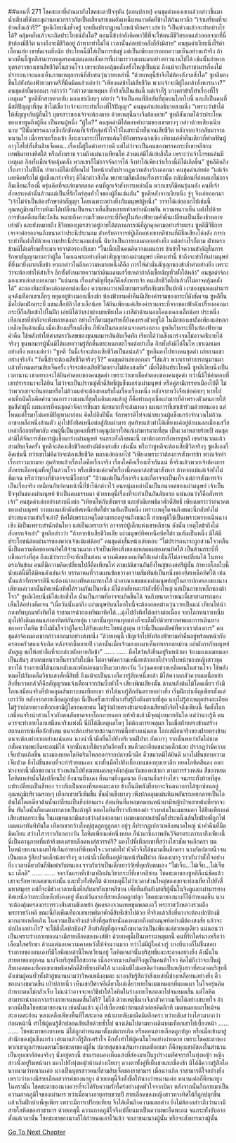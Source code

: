 ##ตอนที่ 271 โชคชะตาที่ผ่านมากับโชคชะตาปัจจุบัน (ตอนปลาย)
คนชุดดำมองเขาแล้วกล่าวขึ้นมา น้ำเสียงที่ดังทะลุผ่านหมวกราวกับเป็นเสียงสายลมอันเหน็บหนาวพัดที่ข้างใต้ก้นเหวลึก “เจ้าเตรียมที่จะบ้าคลั่งแล้วรึ?”
ซูหลีเงียบนิ่งชั่วครู่ รอยยิ้มปรากฏบนใบหน้าอีกครา เอ่ยว่า “เป็นห่วงแล้วจะทำอย่างไรได้? คลุ้มคลั่งแล้วจะเกิดประโยชน์อันใด? ตอนนี้ข้ากำลังคิดหาวิธีที่จะให้ตนมีชีวิตรอดแล้วออกจากที่นี่ ข้าต้องมีชีวิต นางถึงจะมีชีวิตอยู่ ถ้าหากทำไม่ได้ เวลานั้นค่อยบ้าคลั่งก็ยังมิสาย”
คนชุดดำเงียบนิ่งไร้คำเอื้อนเอ่ย เขาชัดเจนยิ่งนัก ประโยคนี้มิใช่เป็นการข่มขู่ แต่เป็นเพียงการออกความเห็นอย่างแท้จริง ถ้าหากคืนนี้ซูหลีสามารถหลุดรอดแผนลอบสังหารที่เผ่ามารวางแผนมาอย่างยาวนานไปได้ เช่นนั้นถ้าหากบุตรสาวของเขาเสียชีวิตในสวนโจว เขาจะต้องคลุ้มคลั่งครั้งใหญ่เป็นแน่ ถึงแม้จะเป็นราชามารก็คงไม่ปรารถนาจะมองเห็นภาพเหตุการณ์ที่สับสนวุ่นวายเหล่านี้
“ด้วยเหตุนี้ข้าจึงไม่ต้องกังวลสิ่งใด” ซูหลีมองขึ้นไปยังท้องฟ้ายามราตรีที่มืดมิดแล้วเอ่ยว่า “เพียงแค่ข้าไม่เสียชีวิต พวกเจ้าจะมีผู้ใดกล้าสังหารนาง?”
คนชุดดำยิ้มออกมา กล่าวว่า “กล่าวตามเหตุผล ที่จริงก็เป็นเช่นนี้ แต่เจ้าก็รู้ บางคราข้าก็ทำเรื่องที่ไร้เหตุผล”
ซูหลีชักสายตากลับ มองเขาเงียบๆ เอ่ยว่า “เจ้าเป็นคนที่ลึกลับที่สุดบนโลกใบนี้ และก็เป็นคนที่มีสติปัญญาที่สุด ข้าไม่เชื่อว่าเจ้าจะกระทำเรื่องที่ไร้ปัญญา”
คนชุดดำเอ่ยอธิบายสงบนิ่ง “เพราะว่าข้าได้ให้สัญญากับผู้อื่นไว้ บุตรสาวของเจ้าจะต้องตาย ด้วยเหตุนี้นางจึงต้องตาย”
ซูหลีสังเกตได้ว่าประโยคของเขาพูดถึงผู้อื่น เป็นคนผู้หนึ่ง
“ผู้ใด?”
คนชุดดำมิได้ตอบคำถามของเขาตรงๆ กล่าวด้วยเสียงเนิบนาบ “ปีนั้นพรรคฉางเซิงกักขังคนที่เจ้ารักสุดหัวใจไว้ในสระน้ำเย็นจนเสียชีวิต หลังจากเจ้ากลับมาจากหนานไห่ เมื่อทราบเรื่องเข้า ก็ทะลวงกระบี่โกรธแค้นไปยังพรรคฉางเซิง เพียงแค่ค่ำคืนเดียวก็ฟาดฟันผู้อาวุโสไปทั้งสิ้นสิบเจ็ดคน...เรื่องนี้ผู้ใดต่างทราบดี แต่ไม่ว่าจะเป็นคนของพรรคกระบี่เขาหลีซาน เทพธิดาทางทิศใต้ หรือสังฆราช รวมถึงแม่นางเทียนไห่ ล้วนแต่มิได้เอ่ยสิ่งใด เพราะว่าเจ้าโกรธแค้นมีเหตุผล อีกทั้งเมื่อเจ้าคลุ้มคลั่ง พวกเขาก็ไม่อาจจัดการได้ จึงทำได้เพียงว่าเรื่องนี้มิได้เกิดขึ้น”
ซูหลีคิดถึงเรื่องราวในปีนั้น ท่าทางมิได้เปลี่ยนไป ใบหน้ากลับปรากฏความอ้างว้างออกมา
คนชุดดำเอ่ยต่อ “แต่เจ้าเคยคิดหรือไม่ ผู้แข็งแกร่งจริงๆ มิได้กล่าวสิ่งใด พยายามลืมเลือนเรื่องราวนั้น กลับมีคนที่อ่อนแอไม่อาจลืมเลือนเรื่องนี้ ครุ่นคิดที่จะเอ่ยมาตลอด คนที่ถูกเจ้าสังหารเหล่านั้น พวกเขาก็มีคนรุ่นหลัง คนที่เจ้าสังหารเหล่านั้นล้วนแต่เป็นที่รักใคร่สุดหัวใจของผู้อื่นเช่นกัน”
ซูหลีหลังจากเงียบนิ่ง จู่ๆ จึงเอ่ยออกมา “เจ้าไม่จำเป็นต้องรักษาคำสัญญา โดยเฉพาะอย่างยิ่งกับมนุษย์ผู้หนึ่ง”
วาจาได้เอ่ยออกไปเช่นนี้ อุณหภูมิบนที่ราบหิมะได้เปลี่ยนเป็นหนาวเย็นขึ้นหลายเท่าอย่างฉับพลัน
ความหนาวเย็น แฝงไปด้วยการขับเคลื่อนที่ชะงักงัน หมายถึงความเร็วของกระบี่ที่อยู่ในท้องฟ้ายามค่ำคืนเปลี่ยนเป็นเชื่องช้าหลายเท่าตัว
และยังหมายถึง ชีวิตของบุตรสาวอยู่ภายใต้สถานการณ์ที่ถูกคุกคามอย่างร้ายแรง ซูหลีมีวิธีการเจรจาต่อรองจนถึงขนาดว่าประนีประนอม
สำหรับอาจารย์ปู่เล็กแห่งเขาหลีซานที่มีชื่อเสียงโด่งดัง การกระทำที่แฝงไปด้วยความประนีประนอมเช่นนี้ นับว่าเป็นการยอมถอยอย่างยิ่ง
แต่อย่างไรก็ตาม ฝ่ายตรงข้ามมิได้เตรียมที่จะมาเจรจาต่อรองกับเขา
“ในเมื่อเป็นคนคิดวางแผนการ ข้าเข้าใจความสำคัญในการรักษาสัญญามากกว่าผู้ใด โดยเฉพาะอย่างยิ่งคำสัญญาของเผ่ามนุษย์ เพียงเท่านี้ ข้าถึงจะทำให้เผ่ามนุษย์ที่ยิ่งมายิ่งมากเชื่อข้า หากกล่าวในอีกความหมายหนึ่งก็คือ การให้คำมั่นสัญญาของข้าล้ำค่าอย่างยิ่ง เพราะว่าจะต้องทำให้สำเร็จ อีกทั้งยังหมายความว่าดินแดนเสวี่ยเหล่ากำลังเชื้อเชิญทั่วทั้งใต้หล้า”
คนชุดดำจ้องมองเขาเอ่ยสงบออกมา “แน่นอน เรื่องสำคัญที่สุดก็คือสังหารเจ้า คนเสียชีวิตไปแล้วก็ไม่อาจคลุ้มคลั่งได้”
ละอองหิมะยังคงล่องลอยต่อเนื่อง ความหนาวเหน็บยามราตรีกลับมาเป็นปกติ เงาของขุนพลเผ่ามารดุจดังเทือกเขาเล็กๆ หยุดอยู่ข้างนอกเชื่องช้า
ท้องฟ้ายามค่ำคืนมีเสียงคำรามของกระบี่ดังชัดเจน
ซูหลียื่นมือไปตบฝักกระบี่ แขนเสื้อปลิวไสวเล็กน้อย ได้ยินเพียงแค่เสียงคำรามกระบี่จากขอบฟ้าดังเปรี้ยงออกมา กระบี่ก็กลับเข้าไปในฝัก เอ่ยมิได้ว่าสง่าผ่าเผยเพียงใด
เงาสีดำด้านนอกโคลงเคลงเล็กน้อย ประหนึ่งเทือกเขาที่กำลังจะพังทลายลงมา อย่างไรก็ตามสุดท้ายก็ยังคงทรงตัวอยู่ได้ ในมือของเขาถือเพียงแค่หอกเหล็กเย็นด้ามนั้น เมื่อเสียงเปรี้ยงดังขึ้น ก็หักเป็นสองท่อนจากตรงกลาง
ซูหลีเก็บกระบี่ในท้องฟ้ายามค่ำคืน ใช้พลังทำให้ศาสตราวิเศษของขุนพลมารอันดับเจ็ดหัก เรียกได้ว่าแข็งแกร่งจนไม่อาจอธิบายได้จริงๆ
ขุนพลมารผู้นั้นมิได้เผยความรู้สึกตื่นตระหนกตกใจแต่อย่างใด อีกทั้งยังมิได้โมโห เขาเฉยเมยอย่างยิ่ง พลางเอ่ยว่า “ซูหลี วันนี้เจ้าจะต้องเสียชีวิตเป็นแน่แล้ว”
ซูหลีมองไปทางคนชุดดำ เอ่ยถามเขาอย่างจริงจัง “วันนี้ข้าจะต้องเสียชีวิตจริงๆ รึ?”
คนชุดดำเอ่ยออกมา “ใช่แล้ว พวกเราทำการอนุมานมาแล้วทั้งหมดสามสิบเจ็ดครั้ง เจ้าจะต้องเสียชีวิตอย่างไม่ต้องสงสัย”
เมื่อได้ยินประโยคนี้ ซูหลีเงียบนิ่งเป็นเวลานาน
เขาอยากจะได้ยินคำตอบของคนชุดดำ เพราะว่าเขาเชื่อคำตอบของคนชุดดำ ทว่านี่มิใช่คำตอบที่เขาปรารถนาจะได้ยิน
ไม่ว่าจะเป็นปราชญ์ศักดิ์สิทธิ์ผู้แข็งแกร่งเผ่ามนุษย์ หรือคู่สามีภรรยาเมืองไป๋ตี้ ไม่ว่าพวกเขาจะยินยอมหรือไม่ล้วนแต่จะต้องยอมรับในเรื่องเรื่องหนึ่ง
หลังจากหวังจือเช่อค่อยๆ หายไป คนที่ถนัดในคิดคำนวณการวางแผนที่สุดในดินแดนต้าลู่ ก็คือท่านกุนซือเผ่ามารที่อำพรางตัวตนภายใต้ชุดสีดำผู้นี้
แผนการที่คนชุดดำจัดการขึ้นมา น้อยมากที่จะล้มเหลว แผนการที่เขาเข้าร่วมด้วยตนเอง แต่ไหนแต่ไรมาไม่เคยมีปัญหามาก่อน
คิดไปถึงปีนั้น จักรพรรดิไท่จงนำขบวนผู้แข็งแกร่งจำนวนไม่ถ้วน อาชาเหล็กหนึ่งล้านตัว มุ่งไปยังทิศเหนือต่อสู้กับเผ่ามาร สุดท้ายแล้วทำได้เพียงแค่อยู่ด้านนอกเมืองเสวี่ยเหล่าก็ถอยทัพกลับ คนผู้นี้เป็นบุคคลที่สร้างคุณูปการให้แก่เผ่ามารมากที่สุด
เป็นเวลาหลายร้อยปี คนชุดดำมิได้จัดการสังหารผู้แข็งแกร่งเผ่ามนุษย์ จนกระทั่งถึงขณะนี้
เขาต้องการสังหารซูหลี
เขาคำนวณแล้วสามสิบเจ็ดครั้ง ซูหลีจะต้องเสียชีวิตอย่างมิต้องสงสัย
เช่นนั้น หรือว่าซูหลีจะต้องเสียชีวิตจริงๆ
ซูหลีเองก็คิดเช่นนี้ ทว่าเขาไม่คิดว่าจะต้องเสียชีวิต พลางเอ่ยออกไป “เพียงเพราะว่าต้องการสังหารข้า พวกเจ้าทำเรื่องราวมากมาย สุดท้ายแล้วเรื่องใดคือเรื่องจริง เรื่องใดคือเรื่องเท็จกันแน่ ที่จริงแล้วพวกเจ้าต้องการสังหารเด็กหนุ่มที่อยู่ในสวนโจว หรือเพียงแค่อาศัยเรื่องนี้หลอกล่อข้ามาสังหาร ถ้าหากแม้แต่เจ้ายังไม่ชัดเจน หรือว่าบางทีข้าอาจจะมีโอกาส”
“ล้วนแต่เป็นเรื่องจริง และก็อาจจะเป็นเท็จ แต่การสังหารเจ้าเป็นเรื่องจริง เหมือนกับก่อนหน้านี้ที่ข้าได้กล่าวไว้ คนหนุ่มเหล่านั้นเป็นอนาคตของเผ่ามนุษย์ เจ้าเป็นปัจจุบันของเผ่ามนุษย์ ข้าเป็นคนธรรมดา ด้วยเหตุนี้เรื่องที่จะทำเป็นอันดับแรก แน่นอนว่าก็คือสังหารเจ้า”
คนชุดดำเอ่ยอย่างสงบนิ่งต่อ “เทียนไห่กับสังฆราช และยังมีเทพธิดาศักดิ์สิทธิ์ เพียงเพราะว่าอนาคตของเผ่ามนุษย์ วางแผนผลักดันทิศเหนือทิศใต้รวมกันเป็นหนึ่ง เพราะเหตุใดจนถึงขณะนี้กลับยังไม่ประสบความสำเร็จเล่า? ทิศใต้เพราะเหตุใดสามารถอยู่จนถึงขณะนี้ สาเหตุมิใช่เป็นเพราะพรรคเฉินฉางเซิง มิเป็นเพราะสำนักต้นไหว แต่เป็นเพราะเจ้า อาจารย์ปู่เล็กแห่งเขาหลีซาน ดังนั้น เหตุใดข้าถึงไม่สังหารเจ้าเล่า”
ซูหลีกล่าวว่า “ถ้าหากข้าเสียชีวิตเสีย เผ่ามนุษย์ทิศเหนือทิศใต้รวมกันเป็นหนึ่ง มิได้มีประโยชน์ต่อเผ่ามารของพวกเจ้าแม้แต่น้อย”
คนชุดดำสั่นหน้าเอ่ยตอบ “ไม่ปรารถนาจะถูกสวนโจวกลืน นี่เป็นความคิดของคนทิศใต้จำนวนมาก เจ้าเป็นเพียงสิ่งของแหลมคมของคนทิศใต้ เป็นด้ามกระบี่ที่แข็งแกร่งที่สุด ถึงแม้ว่ากระบี่จะหักเป็นท่อน ความคิดของคนทิศใต้เหล่านั้นก็ไม่อาจเปลี่ยนได้ ในทางตรงกันข้าม คนที่มีความคิดเปลี่ยนไปก็คือเทียนไห่ ตามปณิธานอันยิ่งใหญ่ของสตรีผู้นั้น ถ้าหากโลกใบนี้นับแต่นี้มิได้มีคนดังเช่นเจ้า บรรดาคนที่วางแผนขัดขวางความสัมพันธ์เป็นหนึ่งของทิศเหนือทิศใต้ เช่นนั้นแล้วจักรพรรดินีจะต้องนำกองทัพลงมาทางใต้ นำอาณาเขตของเผ่ามนุษย์อยู่ในการปกครองของนาง เพียงแค่เวลานั้นทิศเหนือทิศใต้รวมกันเป็นหนึ่ง มิได้อาศัยพละกำลังที่ยิ่งใหญ่ แต่เป็นอาชาเหล็กของต้าโจว”
ซูหลีเงียบนิ่งมิได้เอ่ยสิ่งใด นั่นเป็นภาพที่อาจจะเกิดขึ้นได้ จนถึงขนาดว่าขณะนี้เขาสามารถมองเห็นได้อย่างชัดเจน
“เมื่อวันนั้นมาถึง เผ่ามนุษย์บนโลกใบนี้จะต้องอลหม่านวุ่นวายเป็นแน่ เทียนไห่นำกองทัพบุกมายังทิศใต้ ราชามารนำกองทัพมาทิศใต้...มุ่งไปยังทิศใต้อย่างต่อเนื่อง จากโลกหนาวเหน็บ มุ่งไปยังดินแดนแสงอาทิตย์อันอบอุ่น เวลานั้นทุกหนทุกแห่งก็จะเต็มไปด้วยซากศพและการเดินทางของคาวโลหิต ข้าไม่มั่นใจว่าผู้ใดจะได้รับผลประโยชน์สูงสุด ทว่านี่เป็นผลลัพธ์ที่พวกเราต้องการ”
คนชุดดำจ้องมองเขากล่าวออกมาอย่างสงบนิ่ง “ด้วยเหตุนี้ เชิญเจ้าไปยังท้องฟ้ายามค่ำคืนอยู่พร้อมหน้ากับครอบครัวของเจ้าเถิด หลังจากนี้หลายปี เวลานั้นเมื่อเจ้ามองลงมาเห็นทหารอลหม่าน เผ่ามังกรกับมนุษย์ดับสูญ ขอให้อย่าลืมที่จะกล่าวทักทายกับข้า”
......
......
มือไขว้หลังยืนอยู่ริมหน้าผา จ้องมองเมฆหมอกเป็นเส้นๆ สายลมหนาวเย็นราวกับใบมีด ไม่อาจพัดความเหนื่อยล้าออกไปจากใบหน้าของหญิงสาวชุดขาวได้
ร่างกายมิได้นอนหลับและพักผ่อนมาเป็นเวลาสองวัน วิ่งวุ่นคอยช่วยเหลือคนในสวนโจว ใช้พลังหมดไปกับเคล็ดวิชาแสงศักดิ์สิทธิ์ ถึงแม้จะเป็นนางก็ควรรู้สึกเหนื่อยล้า
มิได้หวาดกลัวความเหนื่อยล้า สิ่งที่หวาดกลัวก็คือสัญญาณแจ้งเตือนจากก้นบึ้งหัวใจ
เสียงพิณเสียงนั้น ด้านหลังต้นไม้โดดเดี่ยว ยังมีโลกเสมือนจริงที่ปกคลุมเส้นทางบนเทือกเขา ทำให้นางรู้สึกอันตรายอย่างยิ่ง
เริ่มฝึกบำเพ็ญเพียรตั้งแต่เยาว์วัย หลังจากสายเลือดถูกปลุก นี่เป็นครั้งแรกที่นางรับรู้ถึงอันตรายที่สุด
นางไม่รู้สาเหตุอย่างละเอียด ไม่รู้ว่าปลายทางเทือกเขามีผู้ใดรอคอยตน ไม่รู้ว่าฝ่ายตรงข้ามจะต้องเสียพลังจิตใจถึงเพียงนี้ จัดตั้งโลกเสมือนจริงนำสวนโจวกับตนตัดขาดจากโลกภายนอก แท้จริงแล้วมีจุดมุ่งหมายอันใด
แต่ว่านางรู้ดี ตนควรจะทำลายโลกเสมือนจริงแห่งนี้
นี่มิได้มีเหตุผลใดๆ ไม่ต้องการเหตุผล ในเมื่อฝ่ายตรงข้ามสร้างสถานการณ์เพื่อกักขังตน ตนจะต้องทำลายสถานการณ์นี้อย่างแน่นอน โลกเสมือนจริงของฝ่ายตรงข้าม ตนจะต้องทำลายอย่างแน่นอน
นางนำนิ้วมือยื่นไปยังบริเวณฝีปาก กัดเบาๆ จากนั้นพบว่ากัดไม่ขาด กลั้นความพะอืดพะอมมิได้
จากนั้นนางใช้แรงกัดอีกครั้ง ขนคิ้วละเอียดขมวดเล็กน้อย ปรากฏว่ามีความเจ็บปวดเกิดขึ้น
นางมองหยดโลหิตรินไหลออกจากปลายนิ้วมือ คิ้วขมวดมิได้ยินดี
นางไม่ชื่นชอบความเจ็บปวด ยิ่งไม่ชื่นชอบที่จะทำร้ายตนเอง
นางยื่นมือไปยังเบื้องบนของหุบเหวลึก
หยดโลหิตสีแดง ออกห่างจากนิ้วมือของนาง ร่วงหล่นไปยังเมฆหมอกดุจดังกลุ่มควันของหน้าผา
ตามการร่วงหล่น สีของหยดโลหิตเหล่านั้นได้เปลี่ยนไป ยิ่งนานยิ่งแดง ยิ่งนานยิ่งฉูดฉาด ยิ่งนานยิ่งสว่างไสว จนกระทั่งท้ายที่สุด แปรเปลี่ยนเป็นสีทอง
ราวกับเป็นทองที่หลอมละลาย ข้างในมีพลังที่ยากจะจินตนาการได้ซุกซ่อนอยู่
อุณหภูมิบริเวณรอบๆ เทือกเขาทวีเพิ่มขึ้น ชั้นน้ำแข็งบางๆ เพิ่งปกคลุมแผ่นหินพลันระเหยกลายเป็นไอ ต้นไม้โดดเดี่ยวต้นนั้นเปลี่ยนเป็นยิ่งอ่อนแรง
ก้อนหินที่แหลมคมบนหน้าผามีหญ้าป่าหลายต้นที่ยากจะขึ้น ทันใดนั้นก็แผดเผากลายเป็นเถ้าธุลี
หยดโลหิตที่ราวกับทองคำ ร่วงหล่นในเมฆหมอก
ได้ยินเพียงแค่เสียงสาดกระเซ็น
ในเมฆหมอกมีแสงสว่างส่องออกมา เมฆหมอกเหล่านั้นก็ประหนึ่งเส้นใยฝ้ายที่ถูกไฟแผดเผาทันทีทันใด
เทือกเขากว้างใหญ่สุดลูกหูลูกตา อยู่ๆ ก็ปรากฏเปลวเพลิงขนาดใหญ่ นำค่ำคืนที่มืดมิดเงียบ สว่างไสวราวกับกลางวัน
โลหิตเพียงแค่หนึ่งหยด ก็นำมาซึ่งภาพอันวิจิตรตระการตาถึงเพียงนี้
นี่เป็นอานุภาพที่แท้จริงของสายเลือดหงส์สวรรค์รึ?
มองไปที่เทือกเขาที่สว่างไสวชัดเจนอีกครา บนใบหน้าของนางเผยให้เห็นท่าทางที่พึงพอใจ เวลาต่อไป หัวคิ้วจึงได้ขมวดขึ้นอีกครา
นางกัดปลายนิ้วจนเป็นแผล รู้สึกปวดเล็กน้อยจริงๆ
นางนำนิ้วมือยื่นอยู่ด้านหน้าริมฝีปาก กัดลงเบาๆ ราวกับว่าตั้งใจอย่างยิ่ง
เวลาเดียวกันก็พึมพำกับตนเอง ราวกับว่าเป็นเด็กเยาว์วัยที่คุยกับตนเอง “ไม่เจ็บ...ไม่เจ็บ...ไม่เจ็บนะ เด็กดี”
......
......
จากวันแรกที่เข้ามาฝึกฝนวิชากระบี่ที่เขาหลีซาน โชคชะตาของซูหลีก็แน่ชัดแล้ว เขาจะรักษายอดเขาแห่งนั้น และทั่วทั้งทิศใต้ ด้วยเหตุนี้ไม่ว่าเวลาส่วนใหญ่ของเขาจะท่องเที่ยวไปยังสี่มหาสมุทร แต่ก็จะมีช่วงเวลาหนึ่งที่กลับมายังเขาหลีซาน เพื่อยืนยันกับสตรีผู้นั้นในจิงตูและเผ่ามารทางทิศเหนือว่ากระบี่เหล็กยังคงอยู่
ตั้งแต่วันแรกที่สายเลือดถูกปลุก โชคชะตาของนางก็ได้กำหนดขึ้น นางจะต้องคุ้มครองกระทรวงสิบสามชิงเหย้า คุ้มครองจวนเทพขุนพลตงอวี้ พระราชวังหลวงรวมถึงพระราชวังหลี ขณะนี้ยังเพิ่มเทือกเขาเทพธิดาศักดิ์สิทธิ์เข้าไปด้วย ที่จริงแล้วสิ่งที่นางจะต้องปกป้องมีมากมายเหลือเกิน ในความเป็นจริงแล้วสิ่งที่สุดท้ายนั่นคงหมายถึงเผ่ามนุษย์อย่างมิต้องสงสัย
แล้วจะปกป้องอย่างไร? จะใช้สิ่งใดปกป้อง? สิ่งสำคัญที่สุดจนถึงขนาดว่าเป็นเพียงแค่สาเหตุเดียว แน่นอนว่าเป็นเพราะร่างกายของนางมีสายเลือดของหงส์ฟ้า ด้วยเหตุนี้เป็นเพราะเหตุผลนี้ คนที่รักใคร่นางหรือว่าเลื่อมใสศรัทธา ล้วนแต่มอบความคาดหวังให้จำนวนมาก ทว่าไม่มีผู้ใดล่วงรู้ บางทีนางก็ไม่ชื่นชอบร่างกายของตนเองที่มีโลหิตเหล่านี้ไหลเวียนอยู่
โลหิตเหล่านั้นบริสุทธิ์และสะอาดอย่างยิ่ง ดังนั้นในสายตาของทุกคน นางจึงบริสุทธิ์ใสสะอาด เนื่องจากนางเกิดที่จิงตูเป็นคนต้าโจว คิดไม่ถึงว่าจะเป็นผู้สืบทอดของเทือกเขาเทพธิดาศักดิ์สิทธิ์ทางทิศใต้ นางเดิมทีไม่เคยคิดว่าตนเป็นหญิงสาวที่สะอาดบริสุทธิ์ ดังเช่นผู้คนทั่วทั้งต้าลู่ขนานนามว่าวิหคเพลิงอมตะ นางกลับรู้สึกว่าสิ่งเหล่านี้ช่างเหลือทนอย่างยิ่ง
คิ้วของนางขมวดขึ้น เป่าปลายนิ้ว เห็นเขาปีศาจที่เดี๋ยวโผล่เดี๋ยวหายในเมฆหมอกที่แผดเผา ในใจครุ่นคิดถ้าหากตนไม่กลัวเจ็บ ไม่แน่ว่าอาจจะหาวิธีทำให้โลหิตในร่างกายไหลออกไปจนหมดสิ้น แต่โลหิตสามารถนำออกจากร่างกายจนหมดสิ้นได้รึ? ไม่ได้ ด้วยเหตุนี้นางจึงกลัวความเจ็บได้อย่างสบายใจ ถ้าหากนี่เป็นโชคชะตาของนาง เช่นนั้นแล้ว มุ่งไปเบื้องหน้าก่อนแล้วค่อยคิดอีกที
เมฆหมอกเผาไหม้จนสะอาดสะอ้าน หลงเหลือเพียงพื้นที่ใสสะอาด หน้าผากลับมามืดมิดอีกครา ทว่ากลับสว่างไสวมากกว่าก่อนหน้านี้ ทำให้ผู้คนรู้สึกปลอดภัยเสียด้วยซ้ำไป
นางเดินไปตามทางเดินบนเทือกเขาไปเบื้องหน้า
......
......
โชคชะตาของบางคน มิได้ถูกกำหนดมาตั้งแต่แรกเกิด หรือตอนสายเลือดถูกปลุก หรือเมื่อเข้ามาสู่สำนักของผู้แข็งแกร่ง
เอ่ยมาแล้วก็รู้สึกเศร้าใจ อีกทั้งทำให้ผู้คนโมโหอย่างง่ายดาย เพราะโชคชะตาของพวกเขาถูกกำหนดตามโชคชะตาของผู้อื่น
ปลายสุดของเส้นทางบนเทือกเขา ก็คือหุบเขาอัสดงในตำนาน เป็นหุบเขาอัสดงจริงๆ
นั่งอยู่ตรงนี้ สามารถมองเห็นแสงที่ส่องมาเป็นรูปร่างมหัศจรรย์ในทุ่งหญ้า
หญิงสาวนั่งอยู่ริมหน้าผา มองไปยังทุ่งหญ้าด้านล่างเงียบๆ ดวงตาทั้งคู่ที่เย็นชาและเชื่องช้า มิได้มีความรู้สึกใด
นางนามว่าหนานเค่อ
นางเป็นบุตรสาวคนที่สามสิบเจ็ดของราชามาร
เมื่อนางเกิด ราชามารดีใจอย่างยิ่ง เพราะว่านางมีสายเลือดสวรรค์ของนกยูง ด้วยเหตุนี้จึงตั้งชื่อให้นางว่าหนานเค่อ
หนานเค่อก็คือนกยูง
ในครานั้น โชคชะตาของนางควรที่จะได้รับความรักใคร่อย่างสุดหัวใจจากบิดา หลังจากนั้นก็กลายมาเป็นความภาคภูมิใจของเผ่ามาร
ทว่าเมื่อนางอายุครบขวบปี สายเลือดของหญิงสาวทางทิศใต้ก็ถูกปลุกขึ้น แล้วเริ่มฝึกบำเพ็ญเพียร
เพราะมีการเปรียบเทียบ จึงได้เห็นถึงความแตกต่าง
ยิ่งไม่ต้องกล่าวถึงว่านางมีสายโลหิตของราชามาร
ด้วยเหตุนี้ ความภาคภูมิใจจึงเปลี่ยนมาเป็นความพะอืดพะอม จนกระทั่งอับอาย
ตั้งแต่เวลานั้น โชคชะตาของนางก็ได้กำหนดเอาไว้แล้ว
จะเอาชนะนางผู้นั้น หรือจะสังหารนางผู้นั้น


[Go To Next Chapter]( ./275.md)